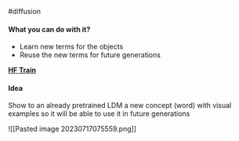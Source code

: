#diffusion 
#### What you can do with it?
* Learn new terms for the objects
* Reuse the new terms for future generations

**[HF Train](https://huggingface.co/docs/diffusers/main/en/training/text_inversion)**

#### Idea
Show to an already pretrained LDM a new concept (word) with visual examples so it will be able to use it in future generations

![[Pasted image 20230717075559.png]]